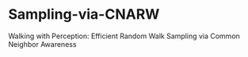 # Sampling-via-CNARW
Walking with Perception: Efficient Random Walk Sampling via Common Neighbor Awareness
